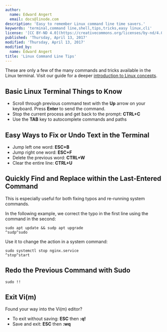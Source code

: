 ```yaml
---
author:
  name: Edward Angert
  email: docs@linode.com
description: 'Easy to remember Linux command line time savers.'
keywords: 'terminal,command line,shell,tips,tricks,easy linux,cli'
license: '[CC BY-ND 4.0](https://creativecommons.org/licenses/by-nd/4.0)'
published: 'Thursday, April 13, 2017'
modified: 'Thursday, April 13, 2017'
modified_by:
  name: Edward Angert
title: 'Linux Command Line Tips'
---
```


These are only a few of the many commands and tricks available in the Linux terminal. Visit our guide for a deeper [introduction to Linux concepts](/docs/tools-reference/introduction-to-linux-concepts).

## Basic Linux Terminal Things to Know

* Scroll through previous command text with the **Up** arrow on your keyboard. Press **Enter** to send the command.
* Stop the current process and get back to the prompt: **CTRL+C**
* Use the **TAB** key to autocomplete commands and paths

## Easy Ways to Fix or Undo Text in the Terminal

* Jump left one word: **ESC+B**
* Jump right one word: **ESC+F**
* Delete the previous word: **CTRL+W**
* Clear the entire line: **CTRL+U**

## Quickly Find and Replace within the Last-Entered Command

This is especially useful for both fixing typos and re-running system commands. 

In the following example, we correct the typo in the first line using the command in the second:

    sudo apt update && sudp apt upgrade
    ^sudp^sudo

Use it to change the action in a system command:

    sudo systemctl stop nginx.service
    ^stop^start

## Redo the Previous Command with Sudo

    sudo !!

## Exit Vi(m)

Found your way into the Vi(m) editor?

* To exit without saving: **ESC** then **:q!**
* Save and exit: **ESC** then **:wq**